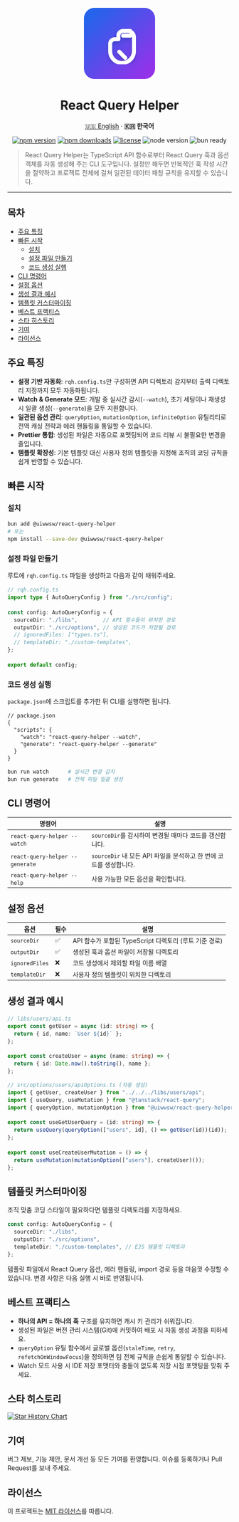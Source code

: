 <p align="center">
  <img src="./assets/logo.svg" alt="React Query Helper Logo" width="160" />
</p>

<h1 align="center">React Query Helper</h1>

<p align="center">
  <a href="README_EN.md">🇺🇸 English</a> · <strong>🇰🇷 한국어</strong>
</p>

<p align="center">
  <a href="https://www.npmjs.com/package/@uiwwsw/react-query-helper"><img src="https://img.shields.io/npm/v/@uiwwsw/react-query-helper.svg?color=2563eb" alt="npm version" /></a>
  <a href="https://www.npmjs.com/package/@uiwwsw/react-query-helper"><img src="https://img.shields.io/npm/dm/@uiwwsw/react-query-helper.svg?color=9333ea" alt="npm downloads" /></a>
  <a href="https://github.com/uiwwsw/react-query-helper/blob/main/LICENSE"><img src="https://img.shields.io/badge/license-MIT-10b981.svg" alt="license" /></a>
  <img src="https://img.shields.io/badge/Node.js-%3E%3D18.0-000000.svg?logo=node.js" alt="node version" />
  <img src="https://img.shields.io/badge/Bun-ready-f97316.svg?logo=bun" alt="bun ready" />
</p>

> React Query Helper는 TypeScript API 함수로부터 React Query 훅과 옵션 객체를 자동 생성해 주는 CLI 도구입니다. 설정만 해두면 반복적인 훅 작성 시간을 절약하고 프로젝트 전체에 걸쳐 일관된 데이터 패칭 규칙을 유지할 수 있습니다.

---

## 목차

- [주요 특징](#주요-특징)
- [빠른 시작](#빠른-시작)
  - [설치](#설치)
  - [설정 파일 만들기](#설정-파일-만들기)
  - [코드 생성 실행](#코드-생성-실행)
- [CLI 명령어](#cli-명령어)
- [설정 옵션](#설정-옵션)
- [생성 결과 예시](#생성-결과-예시)
- [템플릿 커스터마이징](#템플릿-커스터마이징)
- [베스트 프랙티스](#베스트-프랙티스)
- [스타 히스토리](#스타-히스토리)
- [기여](#기여)
- [라이선스](#라이선스)

## 주요 특징

- **설정 기반 자동화**: `rqh.config.ts`만 구성하면 API 디렉토리 감지부터 출력 디렉토리 지정까지 모두 자동화됩니다.
- **Watch & Generate 모드**: 개발 중 실시간 감시(`--watch`), 초기 세팅이나 재생성 시 일괄 생성(`--generate`)을 모두 지원합니다.
- **일관된 옵션 관리**: `queryOption`, `mutationOption`, `infiniteOption` 유틸리티로 전역 캐싱 전략과 에러 핸들링을 통일할 수 있습니다.
- **Prettier 통합**: 생성된 파일은 자동으로 포맷팅되어 코드 리뷰 시 불필요한 변경을 줄입니다.
- **템플릿 확장성**: 기본 템플릿 대신 사용자 정의 템플릿을 지정해 조직의 코딩 규칙을 쉽게 반영할 수 있습니다.

## 빠른 시작

### 설치

```bash
bun add @uiwwsw/react-query-helper
# 또는
npm install --save-dev @uiwwsw/react-query-helper
```

### 설정 파일 만들기

루트에 `rqh.config.ts` 파일을 생성하고 다음과 같이 채워주세요.

```ts
// rqh.config.ts
import type { AutoQueryConfig } from "./src/config";

const config: AutoQueryConfig = {
  sourceDir: "./libs",        // API 함수들이 위치한 경로
  outputDir: "./src/options", // 생성된 코드가 저장될 경로
  // ignoredFiles: ["types.ts"],
  // templateDir: "./custom-templates",
};

export default config;
```

### 코드 생성 실행

`package.json`에 스크립트를 추가한 뒤 CLI를 실행하면 됩니다.

```jsonc
// package.json
{
  "scripts": {
    "watch": "react-query-helper --watch",
    "generate": "react-query-helper --generate"
  }
}
```

```bash
bun run watch      # 실시간 변경 감지
bun run generate   # 전체 파일 일괄 생성
```

## CLI 명령어

| 명령어 | 설명 |
| --- | --- |
| `react-query-helper --watch` | `sourceDir`를 감시하여 변경될 때마다 코드를 갱신합니다. |
| `react-query-helper --generate` | `sourceDir` 내 모든 API 파일을 분석하고 한 번에 코드를 생성합니다. |
| `react-query-helper --help` | 사용 가능한 모든 옵션을 확인합니다. |

## 설정 옵션

| 옵션 | 필수 | 설명 |
| --- | --- | --- |
| `sourceDir` | ✅ | API 함수가 포함된 TypeScript 디렉토리 (루트 기준 경로) |
| `outputDir` | ✅ | 생성된 훅과 옵션 파일이 저장될 디렉토리 |
| `ignoredFiles` | ❌ | 코드 생성에서 제외할 파일 이름 배열 |
| `templateDir` | ❌ | 사용자 정의 템플릿이 위치한 디렉토리 |

## 생성 결과 예시

```ts
// libs/users/api.ts
export const getUser = async (id: string) => {
  return { id, name: `User ${id}` };
};

export const createUser = async (name: string) => {
  return { id: Date.now().toString(), name };
};
```

```ts
// src/options/users/apiOptions.ts (자동 생성)
import { getUser, createUser } from "../../../libs/users/api";
import { useQuery, useMutation } from "@tanstack/react-query";
import { queryOption, mutationOption } from "@uiwwsw/react-query-helper/utils/query";

export const useGetUserQuery = (id: string) => {
  return useQuery(queryOption(["users", id], () => getUser(id))(id));
};

export const useCreateUserMutation = () => {
  return useMutation(mutationOption(["users"], createUser)());
};
```

## 템플릿 커스터마이징

조직 맞춤 코딩 스타일이 필요하다면 템플릿 디렉토리를 지정하세요.

```ts
const config: AutoQueryConfig = {
  sourceDir: "./libs",
  outputDir: "./src/options",
  templateDir: "./custom-templates", // EJS 템플릿 디렉토리
};
```

템플릿 파일에서 React Query 옵션, 에러 핸들링, import 경로 등을 마음껏 수정할 수 있습니다. 변경 사항은 다음 실행 시 바로 반영됩니다.

## 베스트 프랙티스

- **하나의 API = 하나의 훅** 구조를 유지하면 캐시 키 관리가 쉬워집니다.
- 생성된 파일은 버전 관리 시스템(Git)에 커밋하여 배포 시 자동 생성 과정을 피하세요.
- `queryOption` 유틸 함수에서 글로벌 옵션(`staleTime`, `retry`, `refetchOnWindowFocus`)을 정의하면 팀 전체 규칙을 손쉽게 통일할 수 있습니다.
- Watch 모드 사용 시 IDE 저장 포맷터와 충돌이 없도록 저장 시점 포맷팅을 맞춰 주세요.

## 스타 히스토리

[![Star History Chart](https://api.star-history.com/svg?repos=uiwwsw/react-query-helper&type=Date)](https://star-history.com/#uiwwsw/react-query-helper&Date)

## 기여

버그 제보, 기능 제안, 문서 개선 등 모든 기여를 환영합니다. 이슈를 등록하거나 Pull Request를 보내 주세요.

## 라이선스

이 프로젝트는 [MIT 라이선스](LICENSE)를 따릅니다.
